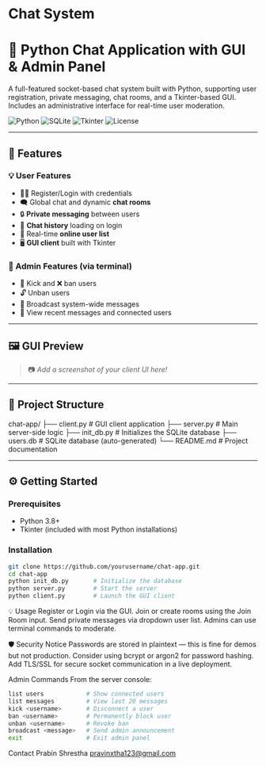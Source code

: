 # Chat System
# 💬 Python Chat Application with GUI & Admin Panel

A full-featured socket-based chat system built with Python, supporting user registration, private messaging, chat rooms, and a Tkinter-based GUI. Includes an administrative interface for real-time user moderation.

![Python](https://img.shields.io/badge/Python-3.8%2B-blue.svg)
![SQLite](https://img.shields.io/badge/Database-SQLite-lightgrey)
![Tkinter](https://img.shields.io/badge/GUI-Tkinter-green)
![License](https://img.shields.io/badge/License-MIT-yellow.svg)

---

## 🚀 Features

### 💡 User Features
- 🧑‍💻 Register/Login with credentials
- 🗨️ Global chat and dynamic **chat rooms**
- 🔒 **Private messaging** between users
- 🧾 **Chat history** loading on login
- 👥 Real-time **online user list**
- 🖥️ **GUI client** built with Tkinter

### 🔧 Admin Features (via terminal)
- 👢 Kick and ❌ ban users
- 🔓 Unban users
- 📢 Broadcast system-wide messages
- 🧠 View recent messages and connected users

---

## 🖼️ GUI Preview

> 📷 _Add a screenshot of your client UI here!_

---

## 📂 Project Structure
chat-app/
├── client.py # GUI client application
├── server.py # Main server-side logic
├── init_db.py # Initializes the SQLite database
├── users.db # SQLite database (auto-generated)
└── README.md # Project documentation

---

## ⚙️ Getting Started

### Prerequisites

- Python 3.8+
- Tkinter (included with most Python installations)

### Installation

```bash
git clone https://github.com/yourusername/chat-app.git
cd chat-app
python init_db.py       # Initialize the database
python server.py        # Start the server
python client.py        # Launch the GUI client

```

💡 Usage
Register or Login via the GUI.
Join or create rooms using the Join Room input.
Send private messages via dropdown user list.
Admins can use terminal commands to moderate.

🛡️ Security Notice
Passwords are stored in plaintext — this is fine for demos but not production.
Consider using bcrypt or argon2 for password hashing.
Add TLS/SSL for secure socket communication in a live deployment.

 Admin Commands
From the server console:
```bash
list users            # Show connected users
list messages         # View last 20 messages
kick <username>       # Disconnect a user
ban <username>        # Permanently block user
unban <username>      # Revoke ban
broadcast <message>   # Send admin announcement
exit                  # Exit admin panel
```
Contact
Prabin Shrestha
pravinxtha123@gmail.com



